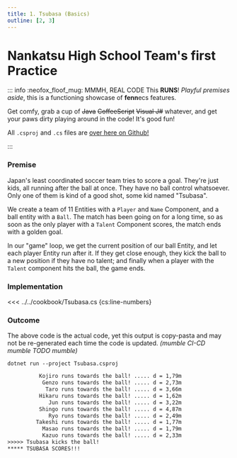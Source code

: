 ```yaml
---
title: 1. Tsubasa (Basics)
outline: [2, 3]
---
```


# Nankatsu High School Team's first Practice

::: info :neofox_floof_mug: MMMH, REAL CODE
This **RUNS**! *Playful premises aside*, this is a functioning showcase of **fenn**ecs features.

Get comfy, grab a cup of ~~Java~~ ~~CoffeeScript~~ ~~Visual J#~~ whatever, and get your paws dirty playing around in the code! It's good fun!

All `.csproj` and `.cs` files are [over here on Github!](https://github.com/thygrrr/fennecs/blob/main/cookbook) 

:::

### Premise
Japan's least coordinated soccer team tries to score a goal. They're just kids, all running after the ball at once. They have no ball control whatsoever. Only one of them is kind of a good shot, some kid named "Tsubasa".

We create a team of 11 Entities with a `Player` and `Name` Component, and a ball entity with a `Ball`. The match has been going on for a long time, so as soon as the only player with a `Talent` Component scores, the match ends with a golden goal.

In our "game" loop, we get the current position of our ball Entity, and let each player Entity run after it. If they get close enough, they kick the ball to a new position if they have no talent; and finally when a player with the `Talent` component hits the ball, the game ends.

### Implementation
<<< ../../cookbook/Tsubasa.cs {cs:line-numbers}

### Outcome
The above code is the actual code, yet this output is copy-pasta and may not be re-generated each time the code is updated. *(mumble CI-CD mumble TODO mumble)*
```shell
dotnet run --project Tsubasa.csproj
```
```txt 
          Kojiro runs towards the ball! ..... d = 1,79m
           Genzo runs towards the ball! ..... d = 2,73m
            Taro runs towards the ball! ..... d = 3,66m
          Hikaru runs towards the ball! ..... d = 1,62m
             Jun runs towards the ball! ..... d = 3,22m
          Shingo runs towards the ball! ..... d = 4,87m
             Ryo runs towards the ball! ..... d = 2,49m
         Takeshi runs towards the ball! ..... d = 1,77m
           Masao runs towards the ball! ..... d = 1,79m
           Kazuo runs towards the ball! ..... d = 2,33m
>>>>> Tsubasa kicks the ball!
***** TSUBASA SCORES!!!
```